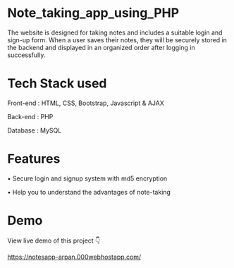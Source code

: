 # Note_taking_app_using_PHP

The website is designed for taking notes and includes a suitable login and sign-up form. When a user saves their notes, they will be securely stored in the backend and displayed in an organized order after logging in successfully.

# Tech Stack used
Front-end : HTML, CSS, Bootstrap, Javascript & AJAX

Back-end : PHP

Database : MySQL

# Features
• Secure login and signup system with md5 encryption

• Help you to understand the advantages of note-taking

# Demo
View live demo of this project 👇

https://notesapp-arpan.000webhostapp.com/
